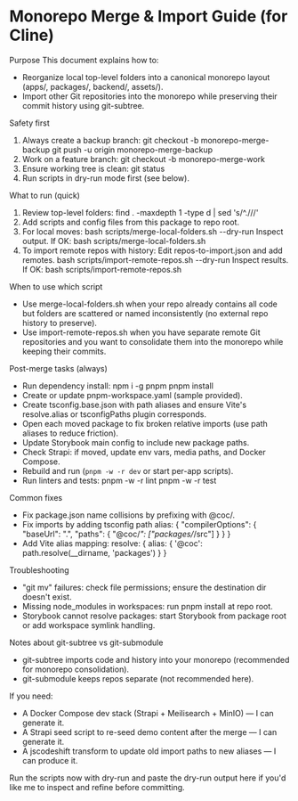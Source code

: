 # Monorepo Merge & Import Guide (for Cline)

Purpose
This document explains how to:
- Reorganize local top-level folders into a canonical monorepo layout (apps/, packages/, backend/, assets/).
- Import other Git repositories into the monorepo while preserving their commit history using git-subtree.

Safety first
1. Always create a backup branch:
   git checkout -b monorepo-merge-backup
   git push -u origin monorepo-merge-backup
2. Work on a feature branch:
   git checkout -b monorepo-merge-work
3. Ensure working tree is clean:
   git status
4. Run scripts in dry-run mode first (see below).

What to run (quick)
1. Review top-level folders:
   find . -maxdepth 1 -type d | sed 's/^\.\///'
2. Add scripts and config files from this package to repo root.
3. For local moves:
   bash scripts/merge-local-folders.sh --dry-run
   Inspect output. If OK:
   bash scripts/merge-local-folders.sh
4. To import remote repos with history:
   Edit repos-to-import.json and add remotes.
   bash scripts/import-remote-repos.sh --dry-run
   Inspect results. If OK:
   bash scripts/import-remote-repos.sh

When to use which script
- Use merge-local-folders.sh when your repo already contains all code but folders are scattered or named inconsistently (no external repo history to preserve).
- Use import-remote-repos.sh when you have separate remote Git repositories and you want to consolidate them into the monorepo while keeping their commits.

Post-merge tasks (always)
- Run dependency install:
  npm i -g pnpm
  pnpm install
- Create or update pnpm-workspace.yaml (sample provided).
- Create tsconfig.base.json with path aliases and ensure Vite's resolve.alias or tsconfigPaths plugin corresponds.
- Open each moved package to fix broken relative imports (use path aliases to reduce friction).
- Update Storybook main config to include new package paths.
- Check Strapi: if moved, update env vars, media paths, and Docker Compose.
- Rebuild and run (`pnpm -w -r dev` or start per-app scripts).
- Run linters and tests:
  pnpm -w -r lint
  pnpm -w -r test

Common fixes
- Fix package.json name collisions by prefixing with @coc/<pkg-name>.
- Fix imports by adding tsconfig path alias:
  {
    "compilerOptions": {
      "baseUrl": ".",
      "paths": {
        "@coc/*": ["packages/*/src"]
      }
    }
  }
- Add Vite alias mapping:
  resolve: { alias: { '@coc': path.resolve(__dirname, 'packages') } }

Troubleshooting
- "git mv" failures: check file permissions; ensure the destination dir doesn't exist.
- Missing node_modules in workspaces: run pnpm install at repo root.
- Storybook cannot resolve packages: start Storybook from package root or add workspace symlink handling.

Notes about git-subtree vs git-submodule
- git-subtree imports code and history into your monorepo (recommended for monorepo consolidation).
- git-submodule keeps repos separate (not recommended here).

If you need:
- A Docker Compose dev stack (Strapi + Meilisearch + MinIO) — I can generate it.
- A Strapi seed script to re-seed demo content after the merge — I can generate it.
- A jscodeshift transform to update old import paths to new aliases — I can produce it.

Run the scripts now with dry-run and paste the dry-run output here if you'd like me to inspect and refine before committing.
